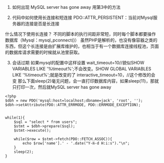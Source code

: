 1. 如何出现 MySQL server has gone away
用第3中的方法


2. 代码中如何使用长连接和短连接
PDO::ATTR_PERSISTENT：当前对Mysql服务器的连接是否是长连接

什么情况下使用长连接？
不同的脚本的执行间距非常短，同时每个脚本都要操作数据库（Mysql：mysql_pconnect()）
虽然PHP是解析的，也没有像容器之类的东西，但这个长连接是由扩展库维护的，也相当于有一个数据库连接线程池，页面的数据库请求需要的时候就从池里获取。


3. 会话过期
如果mysql的配置中这样设置
wait_timeout=10//貌似SHOW VARIABLES LIKE  '%timeout%';不会改变。SHOW GLOBAL VARIABLES LIKE  '%timeout%';就是改变的了
interactive_timeout=10，//这个修改的会变
那么下面sleep(2)毫无问题，会一直打印数据库内容，如果sleep(11)，那就只打印一次，然后就MySQL server has gone away
```
<?php
$dbh = new PDO('mysql:host=localhost;dbname=jack', 'root', '');  
$dbh->setAttribute(PDO::ATTR_ERRMODE, PDO::ERRMODE_EXCEPTION); 


while(1){
	$sql = "select * from users";
	$stmt = $dbh->prepare($sql);  
	$stmt->execute();  

	while($row = $stmt->fetch(PDO::FETCH_ASSOC)){    
		echo $row['name'].' - '.date("Y-m-d H:i:s")."\n"; 
	}	
	sleep(2);
}
```
